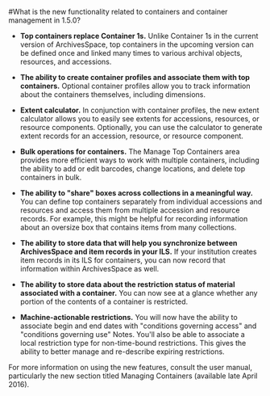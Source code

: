 #What is the new functionality related to containers and container management in 1.5.0?

* **Top containers replace Container 1s.** Unlike Container 1s in the current version of ArchivesSpace, top containers in the upcoming version can be defined once and linked many times to various archival objects, resources, and accessions. 

* **The ability to create container profiles and associate them with top containers.** Optional container profiles allow you to track information about the containers themselves, including dimensions.

* **Extent calculator.** In conjunction with container profiles, the new extent calculator allows you to easily see extents for accessions, resources, or resource components. Optionally, you can use the calculator to generate extent records for an accession, resource, or resource component.

* **Bulk operations for containers.** The Manage Top Containers area provides more efficient ways to work with multiple containers, including the ability to add or edit barcodes, change locations, and delete top containers in bulk.

* **The ability to "share" boxes across collections in a meaningful way.** You can define top containers separately from individual accessions and resources and access them from multiple accession and resource records. For example, this might be helpful for recording information about an oversize box that contains items from many collections.

* **The ability to store data that will help you synchronize between ArchivesSpace and item records in your ILS.** If your institution creates item records in its ILS for containers, you can now record that information within ArchivesSpace as well.

* **The ability to store data about the restriction status of material associated with a container.** You can now see at a glance whether any portion of the contents of a container is restricted. 

* **Machine-actionable restrictions.** You will now have the ability to associate begin and end dates with "conditions governing access" and "conditions governing use" Notes. You'll also be able to associate a local restriction type for non-time-bound restrictions. This gives the ability to better manage and re-describe expiring restrictions.

For more information on using the new features, consult the user manual, particularly the new section titled Managing Containers (available late April 2016).
